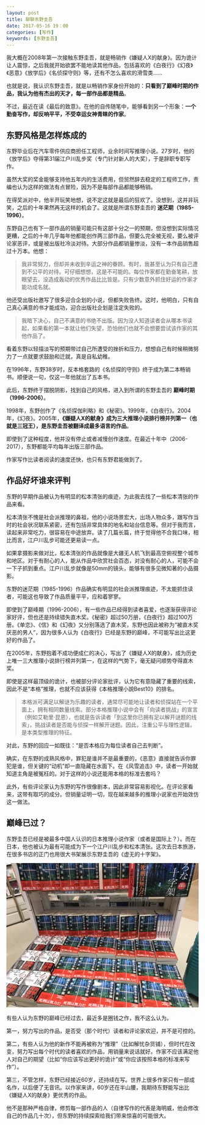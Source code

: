 ```yaml
---
layout: post
title: 聊聊东野圭吾
date: 2017-05-16 19：00
categories: [写作]
keywords: [东野圭吾]
---
```


我大概在2008年第一次接触东野圭吾，就是畅销作《嫌疑人X的献身》。因为诡计让人震惊，之后我就开始欲罢不能地读其他作品，包括喜欢的《白夜行》《幻夜》《恶意》《放学后》《名侦探守则》等，还有不怎么喜欢的滑雪类……

也就是说，我认识东野圭吾，就是以畅销作家身份开始的：**只看到了巅峰时期的作品，我认为他有杰出的天才，每一部作品都是精品**。

不过，最近在读《最后的致意》。在他的自传随笔中，能够看到另一个形象：**一个勤奋写作，却反响平平，不受幸运女神青睐的作家**。

## 东野风格是怎样炼成的

东野毕业后在汽车零件供应商担任工程师，业余时间写推理小说。27岁时，他的《放学后》夺得第31届江户川乱步奖（专门针对新人的大奖），于是辞职专职写作。

虽然大奖的奖金能够支持他五年内的生活费用，但贸然辞去稳定的工程师工作，责编也认为这样的做法有点冒险，因为不是每部作品都能够畅销。

在得奖派对中，他半开玩笑地想，说不定这就是最后的狂欢了。没想到，这并非玩笑，之后的十年果然再无这样的机会了。这就是所谓东野圭吾的 **迷茫期（1985-1996）**。

东野自己也有下一部作品的销量可能只有这部十分之一的预期，但没想到实际情况更糟，之后的十年几乎每年他都能创作两三部作品，但要么完全被无视，要么被评论家恶评，或是被出版社冷淡对待。大部分作品都销量惨淡，没有一本作品销售超过十万本。他想：

> 我非常努力，但却并未收到辛运之神的眷顾。有时，我甚至认为只有自己遭到不公平的对待。可仔细想想，这是不可能的。每位作家都在勤奋笔耕，放眼望去，没造成轰动的优秀作品比比皆是。只有少数意外抓住好运的作家才能功成名就。

他还受出版社邀写了很多迎合企划的小说，但都失败告终。这时，他明白，只有自己真心满意的书才能成功，迎合出版社企划是注定失败的。

> 我暗下决心，自己不满意的书绝不出版。因为没人知道读者会从哪本书读起，如果看的第一本就让他们失望，恐怕他们也就不会想要尝试该作家的其他作品了。

看着东野以轻描淡写的预期带过自己所遭受的挫折和压力，想想自己有时候稍微努力了一点就要求鼓励和迁就，真是自私幼稚。

在1996年，东野38岁时，反本格套路的《名侦探的守则》终于成为第二本畅销书。顺便说一句，仅这一年他就出了五本书。

此后，东野终于摆脱阴影，找到自己的风格，进入到所谓的东野圭吾的 **巅峰时期（1996-2006）**。

1998年，东野创作了《名侦探伽利略》和《秘密》。1999年，《白夜行》。2004年，《幻夜》。2005年，**《嫌疑人X的献身》成为三大推理小说排行榜并列第一（也就是三冠王），是东野圭吾被翻译成最多语言的作品**。

即使到了这种程度，他并没有停止或者减慢创作速度。在最近十年中（2006-2017），东野都能平均每年出版三部作品。

作家写作比读者阅读的速度还快，也只有东野君能做到了。

## 作品好坏谁来评判

东野的早期作品被认为有明显的松本清张的痕迹，为此我去找了一些松本清张的作品来看。

松本清张不愧是社会派推理的鼻祖，他的小说场景宏大，出场人物众多，跟写作当时的社会状况联系紧密，还有包括非常具体的地名和站台信息等。但对于我而言，读起来非常吃力，很容易在中途放弃。读了几篇长篇，终于觉得他不合我口味，相比而言，江户川乱步可能还更易读一点。

如果拿摄影来做对比，松本清张的作品就像是大疆无人机飞到最高空俯视整个城市和地区。对于有耐心的人，能从作品中欣赏社会百态，对没有耐心的人，可能不会一下子抓到重点。江户川乱步就像是50mm的镜头，能够有很多见微知著的小品摄影。

东野的迷茫期（1985-1996）作品确实有明显的社会派推理痕迹，不太能抓住读者，可能这也导致了作品质量平平，应和着寥寥。

即使到了巅峰期（1996-2006），有一些作品已经得到读者喜爱，也逐渐获得评论家好评，但也还是持续错失直木奖。《秘密》超过50万册，《白夜行》超过100万册。《单恋》、《信》和《幻夜》又分别落选了直木奖，东野也因此被称为“被直木奖厌恶的男人”，因为很多人认为《白夜行》已经是东野的巅峰，不可能写出比这更好的作品了。

在2005年，东野抱着不成功便成仁的决心，写出了《嫌疑人X的献身》，成为历史上唯一三大推理小说排行榜并列第一，在这样的气势下，毫无疑问顺势夺得直木奖。

即使是这样最顶级的诡计，也被部分评论家批评，认为它有意隐藏了重要的线索，因此不是“本格”推理，也就不应该获得《本格推理小說Best10》的排名。

> 本格派可满足以解谜为乐趣的读者，通常尽可能地让读者和侦探站在一个平面上，拥有相同数量线索。部分本格推理小说中会有「向读者挑战」的宣言（例如艾勒里·昆恩），也就是告诉读者「到这里你已拥有足以解开谜题的线索」，挑战读者是否能与侦探一样解开谜题。因此，注重公平与理性逻辑，是本类型推理的特征。

对此，东野的回应一如既往：“是否本格应为每位读者自己去判断”。

确实，在东野的成熟风格中，罪犯是谁并不是最重要的，《恶意》直接就告诉你罪犯是谁，但关键的“动机”却一直隐藏在水面下。在《风雪追击》中，读者一开始就知道主角是被冤枉的。对于这样的小说还能用本格的标准去套吗？

此外，有些评论家认为东野的写作很像剧本，因此非常容易影视化。在评论家看来，这带有取巧的成分。但销量证明一切，现在越来越多的推理小说家也开始效仿这一做法。

## 巅峰已过？

东野圭吾已经是被最多中国人认识的日本推理小说作家（或者是国际上？）。而在日本，他也被认为最有可能成为下一个江户川乱步和松本清张。这次去日本旅游，在很多书店的正门也用很大书架展示东野圭吾的《虚无的十字架》。

![](/files/2017/keigo.jpg)

有些人认为东野的巅峰已经过去，最近多是圈钱之作，我不这么认为。

第一，努力写出的作品，是否受（那个时代）读者和评论家欢迎，并不是可控的。

第二，有些人认为他的新作不能再被称为“推理”（比如解忧杂货铺），但时代在改变，努力写出每个时代的读者喜欢的作品，用销量来说话就好。作家不应该满足他人对自己的期望（比如“你应该写出更好的诡计”或“你应该按照本格的标准来写作”）。

第三，不管怎样，东野已经接近60岁，还持续在写。世界上很多作家只有一部成名作，以后便了无音讯。以作家来讲，60岁还在半山腰，我期待东野能写出比《嫌疑人X的献身》更优秀的作品。

他不是那种严格自律，修剪每一部作品的人（自律写作的代表是海明威，他会修改自己的作品几十次），但东野的持续探索给我们带来惊喜的可能很大。